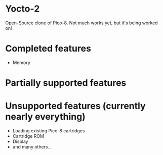 # Yocto-2
Open-Source clone of Pico-8. Not much works yet, but it's being worked on!

# Completed features
- Memory

# Partially supported features

# Unsupported features (currently nearly everything)
 - Loading existing Pico-8 cartridges
 - Cartridge ROM
 - Display
 - and many others...
